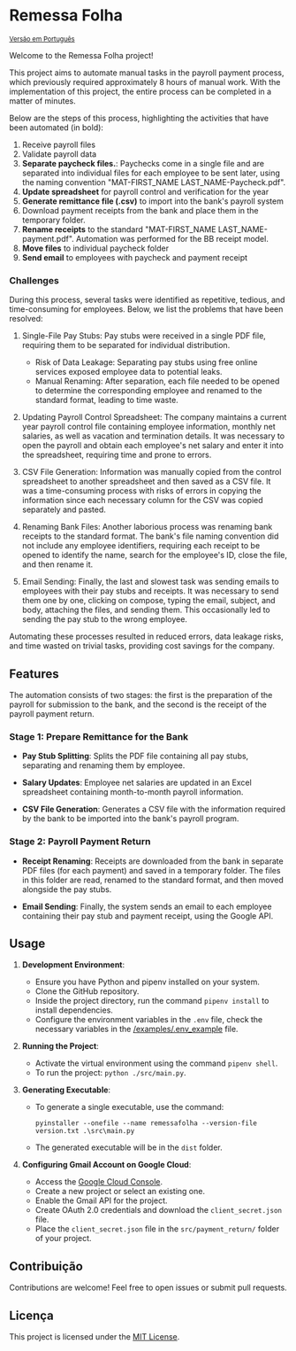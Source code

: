 # Remessa Folha
<small><font color="#999999">[Versão em Português](README.md)</font></small>

Welcome to the Remessa Folha project!

This project aims to automate manual tasks in the payroll payment process, which previously required approximately 8 hours of manual work. With the implementation of this project, the entire process can be completed in a matter of minutes.

Below are the steps of this process, highlighting the activities that have been automated (in bold):

1. Receive payroll files
2. Validate payroll data
3. **Separate paycheck files.**: Paychecks come in a single file and are separated into individual files for each employee to be sent later, using the naming convention "MAT-FIRST_NAME LAST_NAME-Paycheck.pdf".
4. **Update spreadsheet** for payroll control and verification for the year
5. **Generate remittance file (.csv)** to import into the bank's payroll system
6. Download payment receipts from the bank and place them in the temporary folder.
7. **Rename receipts** to the standard "MAT-FIRST_NAME LAST_NAME-payment.pdf". Automation was performed for the BB receipt model.
8. **Move files** to individual paycheck folder
9. **Send email** to employees with paycheck and payment receipt

### Challenges

During this process, several tasks were identified as repetitive, tedious, and time-consuming for employees. Below, we list the problems that have been resolved:

1. Single-File Pay Stubs: Pay stubs were received in a single PDF file, requiring them to be separated for individual distribution.
   - Risk of Data Leakage: Separating pay stubs using free online services exposed employee data to potential leaks.
   - Manual Renaming: After separation, each file needed to be opened to determine the corresponding employee and renamed to the standard format, leading to time waste.
   
2. Updating Payroll Control Spreadsheet: The company maintains a current year payroll control file containing employee information, monthly net salaries, as well as vacation and termination details. It was necessary to open the payroll and obtain each employee's net salary and enter it into the spreadsheet, requiring time and prone to errors.
   
3. CSV File Generation: Information was manually copied from the control spreadsheet to another spreadsheet and then saved as a CSV file. It was a time-consuming process with risks of errors in copying the information since each necessary column for the CSV was copied separately and pasted.
   
4. Renaming Bank Files: Another laborious process was renaming bank receipts to the standard format. The bank's file naming convention did not include any employee identifiers, requiring each receipt to be opened to identify the name, search for the employee's ID, close the file, and then rename it.
   
5. Email Sending: Finally, the last and slowest task was sending emails to employees with their pay stubs and receipts. It was necessary to send them one by one, clicking on compose, typing the email, subject, and body, attaching the files, and sending them. This occasionally led to sending the pay stub to the wrong employee.

Automating these processes resulted in reduced errors, data leakage risks, and time wasted on trivial tasks, providing cost savings for the company.

## Features

The automation consists of two stages: the first is the preparation of the payroll for submission to the bank, and the second is the receipt of the payroll payment return.

### Stage 1: Prepare Remittance for the Bank

- **Pay Stub Splitting**: Splits the PDF file containing all pay stubs, separating and renaming them by employee.

- **Salary Updates**: Employee net salaries are updated in an Excel spreadsheet containing month-to-month payroll information.

- **CSV File Generation**: Generates a CSV file with the information required by the bank to be imported into the bank's payroll program.

### Stage 2: Payroll Payment Return

- **Receipt Renaming**: Receipts are downloaded from the bank in separate PDF files (for each payment) and saved in a temporary folder. The files in this folder are read, renamed to the standard format, and then moved alongside the pay stubs.

- **Email Sending**: Finally, the system sends an email to each employee containing their pay stub and payment receipt, using the Google API.

## Usage

1. **Development Environment**:
   - Ensure you have Python and pipenv installed on your system.
   - Clone the GitHub repository.
   - Inside the project directory, run the command `pipenv install` to install dependencies.
   - Configure the environment variables in the `.env` file, check the necessary variables in the [/examples/.env_example](/examples/.env_example) file.

2. **Running the Project**:
   - Activate the virtual environment using the command `pipenv shell`.
   - To run the project: `python ./src/main.py`.

3. **Generating Executable**:
   - To generate a single executable, use the command:
     ```
     pyinstaller --onefile --name remessafolha --version-file version.txt .\src\main.py
     ```
   - The generated executable will be in the `dist` folder.

4. **Configuring Gmail Account on Google Cloud**:
   - Access the [Google Cloud Console](https://console.cloud.google.com/).
   - Create a new project or select an existing one.
   - Enable the Gmail API for the project.
   - Create OAuth 2.0 credentials and download the `client_secret.json` file.
   - Place the `client_secret.json` file in the `src/payment_return/` folder of your project.

## Contribuição

Contributions are welcome! Feel free to open issues or submit pull requests.

## Licença

This project is licensed under the [MIT License](https://opensource.org/licenses/MIT).